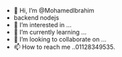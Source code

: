 - 👋 Hi, I’m @MohamedIbrahim
- backend nodejs
- 👀 I’m interested in ...
- 🌱 I’m currently learning ...
- 💞️ I’m looking to collaborate on ...
- 📫 How to reach me ..01128349535.

<!---
MohamedIbrahim2002/MohamedIbrahim2002 is a ✨ special ✨ repository because its `README.md` (this file) appears on your GitHub profile.
You can click the Preview link to take a look at your changes.
--->
